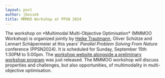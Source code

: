 ```yaml
---
layout: post
author: jbossek
title: MMMOO Workshop at PPSN 2024
---
```


<p>The workshop on *Multimodal Multi-Objective Optimisation* (MMMOO Workshop) is organized jointly by <a href='{{ "/staff.html" | absolute_url }}#staff_member_htrautmann'>Heike Trautmann</a>, Oliver Schütze and Lennart Schäpermeier at this years' <i>Parallel Problem Solving From Nature</i> conference (PPSN2024). It is scheduled for Sunday, September 15th 1:30PM to 5:00pm. The <a href="https://mmmoo-workshop.github.io" class="external" title="External link - website of the MMMOO workshop at PPSN'24">workshop website alongside a preliminary workshop program</a> was just released. The MMMOO workshop will discuss properties and challenges, but also opportunities, of multimodality in multi-objective optimisation.</p>
